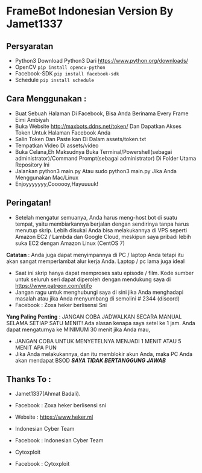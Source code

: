 # FrameBot Indonesian Version By Jamet1337

## Persyaratan
* Python3 Download Python3 Dari https://www.python.org/downloads/
* OpenCV ```pip install opencv-python```
* Facebook-SDK ```pip install facebook-sdk```
* Schedule ```pip install schedule```

## Cara Menggunakan :
* Buat Sebuah Halaman Di Facebook, Bisa Anda Berinama Every Frame Eimi Ambiyah
* Buka Website http://maxbots.ddns.net/token/ Dan Dapatkan Akses Token Untuk Halaman Facebook Anda
* Salin Token Dan Paste kan Di Dalam assets/token.txt
* Tempatkan Video Di assets/video
* Buka Celana,Eh Maksudnya Buka Terminal/Powershell(sebagai administrator)/Command Prompt(sebagai administrator) Di Folder Utama Repository Ini
* Jalankan python3 main.py Atau sudo python3 main.py Jika Anda Menggunakan Mac/Linux
* Enjoyyyyyyy,Coooooy,Hayuuuuk!

## Peringatan!
* Setelah mengatur semuanya, Anda harus meng-host bot di suatu tempat, yaitu membiarkannya berjalan dengan sendirinya tanpa harus menutup skrip. Lebih disukai Anda bisa melakukannya di VPS seperti Amazon EC2 / Lambda dan Google Cloud, meskipun saya pribadi lebih suka EC2 dengan Amazon Linux (CentOS 7)

**Catatan** : Anda juga dapat menyimpannya di PC / laptop Anda tetapi itu akan sangat memperlambat alur kerja Anda. Laptop / pc lama juga ideal 
* Saat ini skrip hanya dapat memproses satu episode / film. Kode sumber untuk seluruh seri dapat diperoleh dengan mendukung saya di https://www.patreon.com/etjfo 
* Jangan ragu untuk menghubungi saya di sini jika Anda menghadapi masalah atau jika Anda menyumbang di semolini # 2344 (discord)
* Facebook : Zoxa heker berlisensi Sni

**Yang Paling Penting** : JANGAN COBA JADWALKAN SECARA MANUAL SELAMA SETIAP SATU MENIT! Ada alasan kenapa saya setel ke 1 jam. Anda dapat mengaturnya ke MINIMUM 30 menit jika Anda mau, 
* JANGAN COBA UNTUK MENYETELNYA MENJADI 1 MENIT ATAU 5 MENIT APA PUN 
* Jika Anda melakukannya, dan itu memblokir akun Anda, maka PC Anda akan mendapat BSOD 
***SAYA TIDAK BERTANGGUNG JAWAB***

## Thanks To :
* Jamet1337(Ahmat Badali).
* Facebook : Zoxa heker berlisensi sni
* Website : https://www.heker.ml

* Indonesian Cyber Team
* Facebook : Indonesian Cyber Team

* Cytoxploit
* Facebook : Cytoxploit
